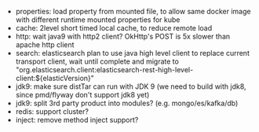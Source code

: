 * properties: load property from mounted file, to allow same docker image with different runtime mounted properties for kube 
* cache: 2level short timed local cache, to reduce remote load
* http: wait java9 with http2 client? OkHttp's POST is 5x slower than apache http client 
* search: elasticsearch plan to use java high level client to replace current transport client, wait until complete and migrate to "org.elasticsearch.client:elasticsearch-rest-high-level-client:${elasticVersion}"
* jdk9: make sure distTar can run with JDK 9 (we need to build with jdk8, since pmd/flyway don't support jdk8 yet)
* jdk9: split 3rd party product into modules? (e.g. mongo/es/kafka/db)
* redis: support cluster?
* inject: remove method inject support? 
